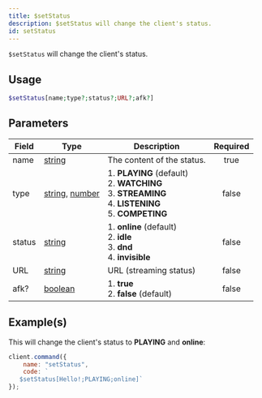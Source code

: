 ```yaml
---
title: $setStatus
description: $setStatus will change the client's status.
id: setStatus
---
```


`$setStatus` will change the client's status.

## Usage

```php
$setStatus[name;type?;status?;URL?;afk?]
```

## Parameters

| Field  | Type                                                                                                                                                                                                 | Description                                                                                                             | Required |
| ------ | ---------------------------------------------------------------------------------------------------------------------------------------------------------------------------------------------------- | ----------------------------------------------------------------------------------------------------------------------- | :------: |
| name   | [string](https://developer.mozilla.org/en-US/docs/Web/JavaScript/Reference/Global_Objects/String)                                                                                                    | The content of the status.                                                                                              |   true   |
| type   | [string](https://developer.mozilla.org/en-US/docs/Web/JavaScript/Reference/Global_Objects/String), [number](https://developer.mozilla.org/en-us/docs/web/javascript/reference/global_objects/number) | 1. **PLAYING** (default) <br /> 2. **WATCHING** <br /> 3. **STREAMING** <br /> 4. **LISTENING** <br /> 5. **COMPETING** |  false   |
| status | [string](https://developer.mozilla.org/en-US/docs/Web/JavaScript/Reference/Global_Objects/String)                                                                                                    | 1. **online** (default) <br /> 2. **idle** <br /> 3. **dnd** <br /> 4. **invisible**                                    |  false   |
| URL    | [string](https://developer.mozilla.org/en-US/docs/Web/JavaScript/Reference/Global_Objects/String)                                                                                                    | URL (streaming status)                                                                                                  |  false   |
| afk?   | [boolean](https://developer.mozilla.org/en-US/docs/Web/JavaScript/Reference/Global_Objects/Boolean)                                                                                                  | 1. **true** <br /> 2. **false** (default)                                                                               |  false   |

## Example(s)

This will change the client's status to **PLAYING** and **online**:

```javascript
client.command({
    name: "setStatus",
    code: `
   $setStatus[Hello!;PLAYING;online]`
});
```
